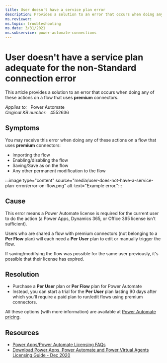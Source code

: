 ```yaml
---
title: User doesn't have a service plan error
description: Provides a solution to an error that occurs when doing any of these actions on a flow that uses premium connectors.
ms.reviewer: 
ms.topic: troubleshooting
ms.date: 3/31/2021
ms.subservice: power-automate-connections
---
```

# User doesn't have a service plan adequate for the non-Standard connection error

This article provides a solution to an error that occurs when doing any of these actions on a flow that uses **premium** connectors.

_Applies to:_ &nbsp; Power Automate  
_Original KB number:_ &nbsp; 4552636

## Symptoms

You may receive this error when doing any of these actions on a flow that uses **premium** connectors:

- Importing the flow
- Enabling/disabling the flow
- Saving/Save as on the flow
- Any other permanent modification to the flow

:::image type="content" source="media/user-does-not-have-a-service-plan-error/error-on-flow.png" alt-text="Example error.":::

## Cause

This error means a Power Automate license is required for the current user to do the action (a Power Apps, Dynamics 365, or Office 365 license isn't sufficient).

Users who are shared a flow with premium connectors (not belonging to a **Per Flow** plan) will each need a **Per User** plan to edit or manually trigger the flow.

If saving/modifying the flow was possible for the same user previously, it's possible that their license has expired.

## Resolution

- Purchase a **Per User** plan or **Per Flow** plan for Power Automate
- Instead, you can start a trial for the **Per User** plan lasting 90 days after which you'll require a paid plan to run/edit flows using premium connectors.

All these options (with more information) are available at [Power Automate pricing](https://flow.microsoft.com/pricing/).

## Resources

- [Power Apps/Power Automate Licensing FAQs](/power-platform/admin/powerapps-flow-licensing-faq#power-automate)
- [Download Power Apps, Power Automate and Power Virtual Agents Licensing Guide - Dec 2020](https://go.microsoft.com/fwlink/?linkid=2085130)
